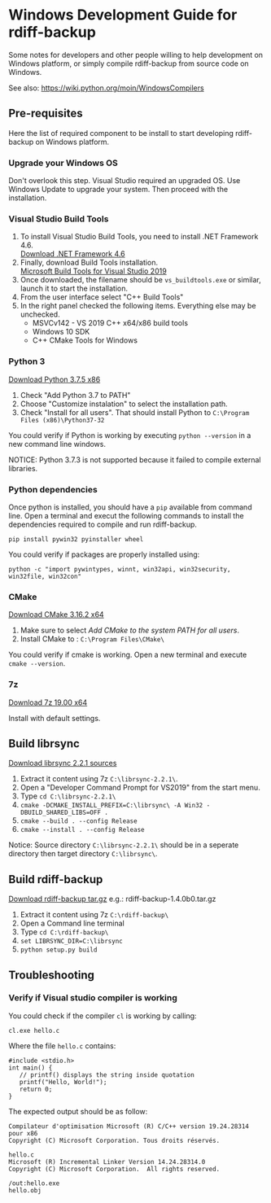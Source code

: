 # Windows Development Guide for rdiff-backup

Some notes for developers and other people willing to help development on
Windows platform, or simply compile rdiff-backup from source code on Windows.

See also: https://wiki.python.org/moin/WindowsCompilers

## Pre-requisites

Here the list of required component to be install to start developing
rdiff-backup on Windows platform.

### Upgrade your Windows OS
Don't overlook this step. Visual Studio required an upgraded OS.
Use Windows Update to upgrade your system. Then proceed with the installation.

### Visual Studio Build Tools

1. To install Visual Studio Build Tools, you need to install .NET Framework 4.6.  
   [Download .NET Framework 4.6](https://www.microsoft.com/en-US/download/details.aspx?id=53344)
2. Finally, download Build Tools installation.  
   [Microsoft Build Tools for Visual Studio 2019](https://www.visualstudio.com/downloads/#build-tools-for-visual-studio-2019)
3. Once downloaded, the filename should be `vs_buildtools.exe` or similar, launch it to start the installation.
4. From the user interface select "C++ Build Tools"
5. In the right panel checked the following items. Everything else may be unchecked.
    * MSVCv142 - VS 2019 C++ x64/x86 build tools
    * Windows 10 SDK
    * C++ CMake Tools for Windows

### Python 3

[Download Python 3.7.5 x86](https://www.python.org/ftp/python/3.7.3/python-3.7.3-amd64.exe)

1. Check "Add Python 3.7 to PATH"
2. Choose "Customize instalation" to select the installation path.
3. Check "Install for all users". That should install Python to `C:\Program Files (x86)\Python37-32`

You could verify if Python is working by executing `python --version` in a new command line windows.

NOTICE: Python 3.7.3 is not supported because it failed to compile external libraries.

### Python dependencies

Once python is installed, you should have a `pip` available from command line.
Open a terminal and execut the following commands to install the dependencies required to compile and run rdiff-backup.

    pip install pywin32 pyinstaller wheel
    
You could verify if packages are properly installed using:

    python -c "import pywintypes, winnt, win32api, win32security, win32file, win32con"

### CMake

[Download CMake 3.16.2 x64](https://github.com/Kitware/CMake/releases/download/v3.16.2/cmake-3.16.2-win64-x64.msi)

1. Make sure to select *Add CMake to the system PATH for all users*.
2. Install CMake to : `C:\Program Files\CMake\`

You could verify if cmake is working. Open a new terminal and execute `cmake --version`.

### 7z

[Download 7z 19.00 x64](https://www.7-zip.org/a/7z1900-x64.exe)

Install with default settings.

## Build librsync

[Download librsync 2.2.1 sources](https://github.com/librsync/librsync/releases/download/v2.2.1/librsync-2.2.1.tar.gz)

1. Extract it content using 7z `C:\librsync-2.2.1\`.
2. Open a "Developer Command Prompt for VS2019" from the start menu.
3. Type `cd C:\librsync-2.2.1\` 
4. `cmake -DCMAKE_INSTALL_PREFIX=C:\librsync\ -A Win32 -DBUILD_SHARED_LIBS=OFF .`
5. `cmake --build . --config Release`
6. `cmake --install . --config Release`

Notice: Source directory `C:\librsync-2.2.1\` should be in a seperate directory then target directory `C:\librsync\`.

## Build rdiff-backup

[Download rdiff-backup tar.gz](https://github.com/rdiff-backup/rdiff-backup/releases) e.g.: rdiff-backup-1.4.0b0.tar.gz

1. Extract it content using 7z `C:\rdiff-backup\`
2. Open a Command line terminal
3. Type `cd C:\rdiff-backup\`
4. `set LIBRSYNC_DIR=C:\librsync`
4. `python setup.py build`

## Troubleshooting

### Verify if Visual studio compiler is working

You could check if the compiler `cl` is working by calling:

    cl.exe hello.c

Where the file `hello.c` contains:

    #include <stdio.h>
    int main() {
       // printf() displays the string inside quotation
       printf("Hello, World!");
       return 0;
    }
    
The expected output should be as follow:

    Compilateur d'optimisation Microsoft (R) C/C++ version 19.24.28314 pour x86
    Copyright (C) Microsoft Corporation. Tous droits réservés.
    
    hello.c
    Microsoft (R) Incremental Linker Version 14.24.28314.0
    Copyright (C) Microsoft Corporation.  All rights reserved.
    
    /out:hello.exe
    hello.obj
